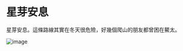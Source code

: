 星芽安息
===
星芽安息。這條路線其實在冬天很危險，好幾個爬山的朋友都曾困在鰲太。<br>

![image](https://user-images.githubusercontent.com/98999822/155232805-fe75d929-1917-44f1-b860-86bc5b5e762c.png)
